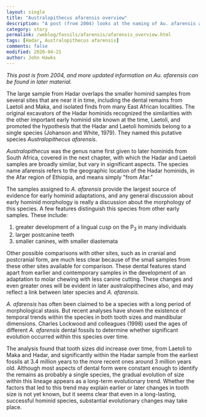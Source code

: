 ```yaml
---
layout: single
title: "Australopithecus afarensis overview"
description: "A post (from 2004) looks at the naming of Au. afarensis and what is known about temporal trends in the species."
category: story
permalink: /weblog/fossils/afarensis/afarensis_overview.html
tags: [Hadar, Australopithecus afarensis]
comments: false
modified: 2020-04-21
author: John Hawks
---
```


*This post is from 2004, and more updated information on <em>Au. afarensis</em> can be found in later material.*

The large sample from Hadar overlaps the smaller hominid samples from several sites that are near it in time, including the dental remains from Laetoli and Maka, and isolated finds from many East African localities. The original excavators of the Hadar hominids recognized the similarities with the other important early hominid site known at the time, Laetoli, and promoted the hypothesis that the Hadar and Laetoli hominids belong to a single species (Johanson and White, 1979). They named this putative species <em>Australopithecus afarensis</em>.

<em>Australopithecus</em> was the genus name first given to later hominids from South Africa, covered in the next chapter, with which the Hadar and Laetoli samples are broadly similar, but vary in significant aspects. The species name afarensis refers to the geographic location of the Hadar hominids, in the Afar region of Ethiopia, and means simply "from Afar."

The samples assigned to <em>A. afarensis</em> provide the largest source of evidence for early hominid adaptations, and any general discussion about early hominid morphology is really a discussion about the morphology of this species. A few features distinguish this species from other early samples. These include:

1. greater development of a lingual cusp on the P<sub>3</sub> in many individuals
2. larger postcanine teeth
3. smaller canines, with smaller diastemata


Other possible comparisons with other sites, such as in cranial and postcranial form, are much less clear because of the small samples from these other sites available for comparison. These dental features stand apart from earlier and contemporary samples in the development of an adaptation to molar chewing with less canine cutting. These changes and even greater ones will be evident in later australopithecines also, and may reflect a link between later species and <em>A. afarensis</em>.

<em>A. afarensis</em> has often been claimed to be a species with a long period of morphological stasis. But recent analyses have shown the existence of temporal trends within the species in both tooth sizes and mandibular dimensions. Charles Lockwood and colleagues (1998) used the ages of different <em>A. afarensis</em> dental fossils to determine whether significant evolution occurred within this species over time.

The analysis found that tooth sizes did increase over time, from Laetoli to Maka and Hadar, and significantly within the Hadar sample from the earliest fossils at 3.4 million years to the more recent ones around 3 million years old. Although most aspects of dental form were constant enough to identify the remains as probably a single species, the gradual evolution of size within this lineage appears as a long-term evolutionary trend. Whether the factors that led to this trend may explain earlier or later changes in tooth size is not yet known, but it seems clear that even in a long-lasting, successful hominid species, substantial evolutionary changes may take place.


